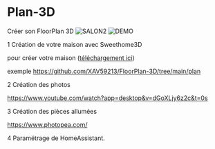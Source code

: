 # Plan-3D
Créer son FloorPlan 3D
![SALON2](https://github.com/user-attachments/assets/1ee42076-7191-4875-bdd9-020f74329f52)
![DEMO](https://github.com/user-attachments/assets/694e8725-9414-497e-859f-d945d662e27f)


1 Création de votre maison avec Sweethome3D

pour créer votre maison ([téléchargement ici](https://www.sweethome3d.com/fr/))

exemple https://github.com/XAV59213/FloorPlan-3D/tree/main/plan

2 Création des photos

https://www.youtube.com/watch?app=desktop&v=dGoXLjy6z2c&t=0s

3 Création des pièces allumées

https://www.photopea.com/

4 Paramétrage de HomeAssistant.
